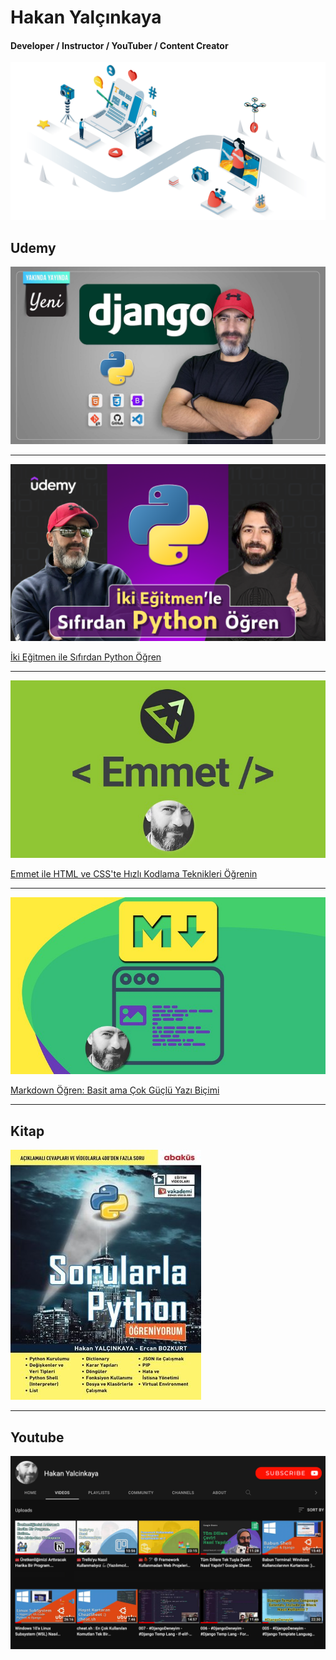# Hakan Yalçınkaya
#### Developer / Instructor / YouTuber / Content Creator
[![Hakan Yalçınkaya](assets/img/hy.png)](https://bit.ly/hy-ytb-sb)

## Udemy
[![İki Eğitmen ile Sıfırdan Python Öğren](assets/img/udemy_python_django_v4.jpg)](http://lnk.ktlzr.co/gtdjf)

********************************

[![İki Eğitmen ile Sıfırdan Python Öğren](assets/img/iki-egitmen-ile-python-ogren.png)](http://lnk.ktlzr.co/gtupy)

[İki Eğitmen ile Sıfırdan Python Öğren](http://lnk.ktlzr.co/gtupy)

********************************

[![Emmet ile HTML ve CSS'te Hızlı Kodlama Teknikleri Öğrenin](assets/img/emmet.jpeg)](http://lnk.ktlzr.co/gtemt)

[Emmet ile HTML ve CSS'te Hızlı Kodlama Teknikleri Öğrenin](http://lnk.ktlzr.co/gtemt)

********************************

[![MarkDown](assets/img/markdown_2.jpg)](http://lnk.ktlzr.co/gtmrk)

[Markdown Öğren: Basit ama Çok Güçlü Yazı Biçimi](http://lnk.ktlzr.co/gtmrk)
********************************
## Kitap
[![Sorularla Python](/assets/img/sorularla-python.2e1afb8c.jpg)](http://lnk.ktlzr.co/gtbk)
********************************
## Youtube
[![Youtube](assets/img/youtube.jpg)](http://lnk.ktlzr.co/gtytb)